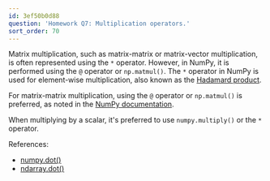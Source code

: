 ```yaml
---
id: 3ef50b0d88
question: 'Homework Q7: Multiplication operators.'
sort_order: 70
---
```


Matrix multiplication, such as matrix-matrix or matrix-vector multiplication, is often represented using the `*` operator. However, in NumPy, it is performed using the `@` operator or `np.matmul()`. The `*` operator in NumPy is used for element-wise multiplication, also known as the [Hadamard product](https://en.wikipedia.org/wiki/Hadamard_product_(matrices)).

For matrix-matrix multiplication, using the `@` operator or `np.matmul()` is preferred, as noted in the [NumPy documentation](https://numpy.org/doc/stable/reference/generated/numpy.dot.html#numpy.dot).

When multiplying by a scalar, it's preferred to use `numpy.multiply()` or the `*` operator.

References:
- [numpy.dot()](https://numpy.org/doc/stable/reference/generated/numpy.dot.html)
- [ndarray.dot()](https://numpy.org/doc/1.21/reference/generated/numpy.ndarray.dot.html)